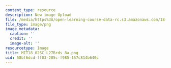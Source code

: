 ```yaml
---
content_type: resource
description: New image Upload
file: /media/https%3A/open-learning-course-data-rc.s3.amazonaws.com/18-02sc-multivariable-calculus-fall-2010/58bf6dcdff03205cf985157c814b640c_MIT18_02SC_L27Brds_8a.png
file_type: image/png
image_metadata:
  caption: ''
  credit: ''
  image-alt: ''
resourcetype: Image
title: MIT18_02SC_L27Brds_8a.png
uid: 58bf6dcd-ff03-205c-f985-157c814b640c
---
```

